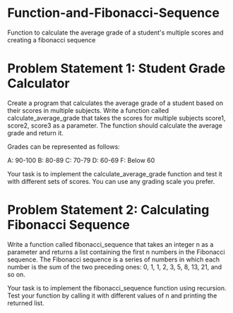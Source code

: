 # Function-and-Fibonacci-Sequence
Function to calculate the average grade of a student's multiple scores and creating a fibonacci sequence

# Problem Statement 1: Student Grade Calculator
Create a program that calculates the average grade of a student based on their scores in multiple subjects. Write a function called calculate_average_grade that takes the scores for multiple subjects score1, score2, score3 as a parameter. The function should calculate the average grade and return it.

Grades can be represented as follows:

A: 90-100
B: 80-89
C: 70-79
D: 60-69
F: Below 60

Your task is to implement the calculate_average_grade function and test it with different sets of scores. You can use any grading scale you prefer.





# Problem Statement 2: Calculating Fibonacci Sequence
Write a function called fibonacci_sequence that takes an integer n as a parameter and returns a list containing the first n numbers in the Fibonacci sequence. The Fibonacci sequence is a series of numbers in which each number is the sum of the two preceding ones: 0, 1, 1, 2, 3, 5, 8, 13, 21, and so on.

Your task is to implement the fibonacci_sequence function using recursion. Test your function by calling it with different values of n and printing the returned list.




